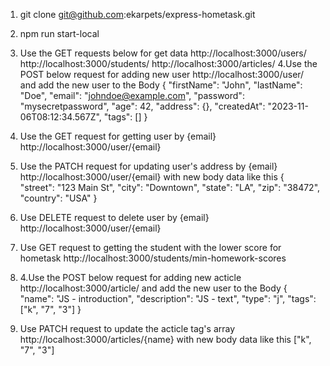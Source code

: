 1. git clone git@github.com:ekarpets/express-hometask.git
2. npm run start-local
3. Use the GET requests below for get data
  http://localhost:3000/users/
  http://localhost:3000/students/
  http://localhost:3000/articles/
4.Use the POST below request for adding new user 
http://localhost:3000/user/ 
and add the new user to the Body 
{
    "firstName": "John",
    "lastName": "Doe",
    "email": "johndoe@example.com",
    "password": "mysecretpassword",
    "age": 42,
    "address": {},
    "createdAt": "2023-11-06T08:12:34.567Z",
    "tags": []
  }

5. Use the GET request for getting user by {email}
http://localhost:3000/user/{email}
6. Use the PATCH request for updating user's address by {email}
http://localhost:3000/user/{email}
with new body data like this
{
  "street": "123 Main St",
  "city": "Downtown",
  "state": "LA",
  "zip": "38472",
  "country": "USA"
}

7. Use DELETE request to delete user by {email}
http://localhost:3000/user/{email}

8. Use GET request to getting the student with the lower score for hometask
http://localhost:3000/students/min-homework-scores

9. 4.Use the POST below request for adding new acticle 
http://localhost:3000/article/ 
and add the new user to the Body 
 {  
    "name": "JS - introduction",
    "description": "JS - text",
    "type": "j",
    "tags": ["k", "7", "3"]
  }

10. Use PATCH request to update the acticle tag's array
http://localhost:3000/articles/{name} 
with new body data like this
["k", "7", "3"]
